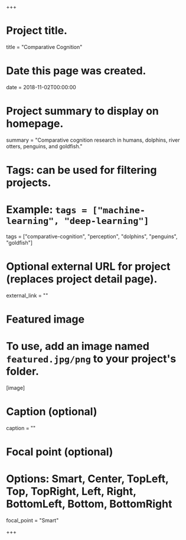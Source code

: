 +++
# Project title.
title = "Comparative Cognition"

# Date this page was created.
date = 2018-11-02T00:00:00

# Project summary to display on homepage.
summary = "Comparative cognition research in humans, dolphins, river otters, penguins, and goldfish."

# Tags: can be used for filtering projects.
# Example: `tags = ["machine-learning", "deep-learning"]`
tags = ["comparative-cognition", "perception", "dolphins", "penguins", "goldfish"]

# Optional external URL for project (replaces project detail page).
external_link = ""

# Featured image
# To use, add an image named `featured.jpg/png` to your project's folder. 
[image]
  # Caption (optional)
  caption = ""
  
  # Focal point (optional)
  # Options: Smart, Center, TopLeft, Top, TopRight, Left, Right, BottomLeft, Bottom, BottomRight
  focal_point = "Smart"

+++
